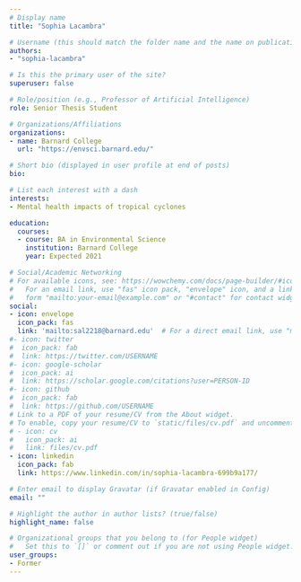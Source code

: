 ```yaml
---
# Display name
title: "Sophia Lacambra"

# Username (this should match the folder name and the name on publications)
authors:
- "sophia-lacambra"

# Is this the primary user of the site?
superuser: false

# Role/position (e.g., Professor of Artificial Intelligence)
role: Senior Thesis Student

# Organizations/Affiliations
organizations:
- name: Barnard College
  url: "https://envsci.barnard.edu/"

# Short bio (displayed in user profile at end of posts)
bio: 

# List each interest with a dash
interests:
- Mental health impacts of tropical cyclones

education:
  courses:
  - course: BA in Environmental Science
    institution: Barnard College
    year: Expected 2021

# Social/Academic Networking
# For available icons, see: https://wowchemy.com/docs/page-builder/#icons
#   For an email link, use "fas" icon pack, "envelope" icon, and a link in the
#   form "mailto:your-email@example.com" or "#contact" for contact widget.
social:
- icon: envelope
  icon_pack: fas
  link: 'mailto:sal2218@barnard.edu'  # For a direct email link, use "mailto:test@example.org".
#- icon: twitter
#  icon_pack: fab
#  link: https://twitter.com/USERNAME
#- icon: google-scholar
#  icon_pack: ai
#  link: https://scholar.google.com/citations?user=PERSON-ID
#- icon: github
#  icon_pack: fab
#  link: https://github.com/USERNAME
# Link to a PDF of your resume/CV from the About widget.
# To enable, copy your resume/CV to `static/files/cv.pdf` and uncomment the lines below.
# - icon: cv
#   icon_pack: ai
#   link: files/cv.pdf
- icon: linkedin
  icon_pack: fab
  link: https://www.linkedin.com/in/sophia-lacambra-699b9a177/

# Enter email to display Gravatar (if Gravatar enabled in Config)
email: ""

# Highlight the author in author lists? (true/false)
highlight_name: false

# Organizational groups that you belong to (for People widget)
#   Set this to `[]` or comment out if you are not using People widget.
user_groups:
- Former
---
```

